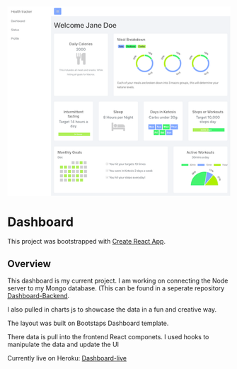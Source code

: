 

![](images/dashboard.png)

# Dashboard
This project was bootstrapped with [Create React App](https://github.com/facebook/create-react-app).


## Overview
This dashboard is my current project. I am working on connecting the Node server to my Mongo database. (This can be found in a seperate repository [Dashboard-Backend](https://github.com/adiaguidry/dashboard-backend).

I also pulled in charts js to showcase the data in a fun and creative way.

The layout was built on Bootstaps Dashboard template.

There data is pull into the frontend React componets. I used hooks to manipulate the data and update the UI

Currently live on Heroku: [Dashboard-live](https://guarded-refuge-33074.herokuapp.com/)


